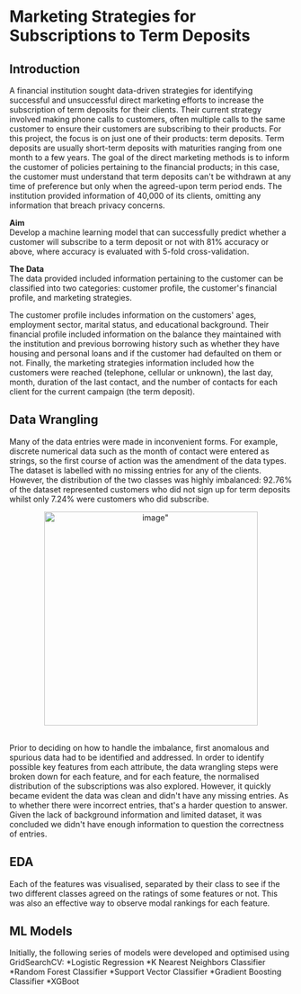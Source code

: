 # Marketing Strategies for Subscriptions to Term Deposits

## Introduction
A financial institution sought data-driven strategies for identifying successful and unsuccessful direct marketing efforts to increase the subscription of term deposits for their clients. Their current strategy involved making phone calls to customers, often multiple calls to the same customer to ensure their customers are subscribing to their products. For this project, the focus is on just one of their products: term deposits. Term deposits are usually short-term deposits with maturities ranging from one month to a few years. The goal of the direct marketing methods is to inform the customer of policies pertaining to the financial products; in this case, the customer must understand that term deposits can't be withdrawn at any time of preference but only when the agreed-upon term period ends. The institution provided information of 40,000 of its clients, omitting any information that breach privacy concerns. 

**Aim** <br />
Develop a machine learning model that can successfully predict whether a customer will subscribe to a term deposit or not with 81% accuracy or above, where accuracy is evaluated with 5-fold cross-validation. 

**The Data** <br />
The data provided included information pertaining to the customer can be classified into two categories: customer profile, the customer's financial profile, and marketing strategies. 

The customer profile includes information on the customers' ages, employment sector, marital status, and educational background. Their financial profile included information on the balance they maintained with the institution and previous borrowing history such as whether they have housing and personal loans and if the customer had defaulted on them or not. Finally, the marketing strategies information included how the customers were reached (telephone, cellular or unknown), the last day, month, duration of the last contact, and the number of contacts for each client for the current campaign (the term deposit). 

## Data Wrangling

Many of the data entries were made in inconvenient forms. For example, discrete numerical data such as the month of contact were entered as strings, so the first course of action was the amendment of the data types. The dataset is labelled with no missing entries for any of the clients. However, the distribution of the two classes was highly imbalanced: 92.76% of the dataset represented customers who did not sign up for term deposits whilst only 7.24% were customers who did subscribe. 
<p align = "center">
<img width="380" alt=image" src="https://user-images.githubusercontent.com/92346673/221760099-3ad02c92-c756-40e0-b918-6ef8c466e705.png">
</p>
<br />
Prior to deciding on how to handle the imbalance, first anomalous and spurious data had to be identified and addressed. In order to identify possible key features from each attribute, the data wrangling steps were broken down for each feature, and for each feature, the normalised distribution of the subscriptions was also explored. However, it quickly became evident the data was clean and didn't have any missing entries. As to whether there were incorrect entries, that's a harder question to answer. Given the lack of background information and limited dataset, it was concluded we didn't have enough information to question the correctness of entries. 

## EDA

Each of the features was visualised, separated by their class to see if the two different classes agreed on the ratings of some features or not. This was also an effective way to observe modal rankings for each feature. 

## ML Models

Initially, the following series of models were developed and optimised using GridSearchCV:
*Logistic Regression 
*K Nearest Neighbors Classifier 
*Random Forest Classifier 
*Support Vector Classifier
*Gradient Boosting Classifier 
*XGBoot






